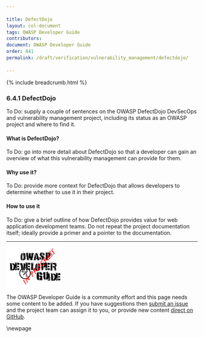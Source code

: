 ```yaml
---

title: DefectDojo
layout: col-document
tags: OWASP Developer Guide
contributors:
document: OWASP Developer Guide
order: 841
permalink: /draft/verification/vulnerability_management/defectdojo/

---
```


{% include breadcrumb.html %}

### 6.4.1 DefectDojo

To Do: supply a couple of sentences on the OWASP DefectDojo DevSecOps and vulnerability management project,
including its status as an OWASP project and where to find it.

#### What is DefectDojo?

To Do: go into more detail about DefectDojo so that a developer
can gain an overview of what this vulnerability management can provide for them.

#### Why use it?

To Do: provide more context for DefectDojo that allows developers to determine whether to use it in their project.

#### How to use it

To Do: give a brief outline of how DefectDojo provides value for web application development teams.
Do not repeat the project documentation itself; ideally provide a primer and a pointer to the documentation.

----

![Developer Guide](../../../assets/images/dg_wip.png "OWASP Developer Guide")

The OWASP Developer Guide is a community effort and this page needs some content to be added.
If you have suggestions then [submit an issue][issue080401] and the project team can assign it to you,
or provide new content [direct on GitHub][edit080401].

[issue080401]: https://github.com/OWASP/www-project-developer-guide/issues/new?labels=content&template=request.md&title=Update:%2008-verification/04-vulnerability-management/01-defectdojo
[edit080401]: https://github.com/OWASP/www-project-developer-guide/blob/main/draft/08-verification/04-vulnerability-management/01-defectdojo.md

\newpage
